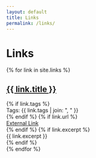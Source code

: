 ```yaml
---
layout: default
title: Links
permalink: /links/
---
```


# Links

{% for link in site.links %}
  <article class="link-entry">
    <h2><a href="{{ link.url | relative_url }}">{{ link.title }}</a></h2>
    {% if link.tags %}
      <div class="tags">
        Tags: {{ link.tags | join: ", " }}
      </div>
    {% endif %}
    {% if link.url %}
      <div class="external-link">
        <a href="{{ link.url }}" target="_blank" rel="noopener noreferrer">External Link</a>
      </div>
    {% endif %}
    {% if link.excerpt %}
      <div class="excerpt">
        {{ link.excerpt }}
      </div>
    {% endif %}
  </article>
{% endfor %}